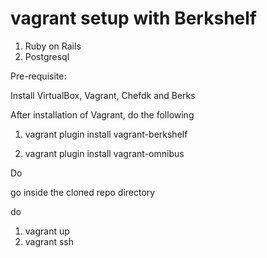 # vagrant setup with Berkshelf

1. Ruby on Rails
2. Postgresql

Pre-requisite:

Install VirtualBox, Vagrant, Chefdk and Berks


After installation of Vagrant, do the following
1. vagrant plugin install vagrant-berkshelf

2. vagrant plugin install vagrant-omnibus 


Do 

go inside the cloned repo directory

do 
1. vagrant up
2. vagrant ssh





